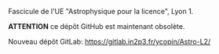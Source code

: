 Fascicule de l'UE "Astrophysique pour la licence", Lyon 1.

**ATTENTION** ce dépôt GitHub est maintenant obsolète. 

Nouveau dépôt GitLab: https://gitlab.in2p3.fr/ycopin/Astro-L2/
